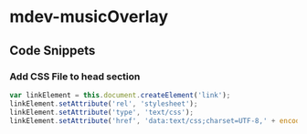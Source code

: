 # mdev-musicOverlay
 
## Code Snippets

### Add CSS File to head section
```js
var linkElement = this.document.createElement('link');
linkElement.setAttribute('rel', 'stylesheet');
linkElement.setAttribute('type', 'text/css');
linkElement.setAttribute('href', 'data:text/css;charset=UTF-8,' + encodeURIComponent(myStringOfstyles));
```